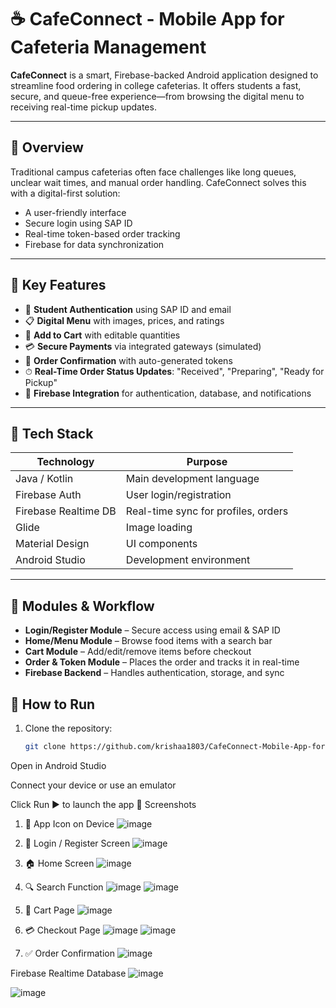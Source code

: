 # ☕ CafeConnect - Mobile App for Cafeteria Management

**CafeConnect** is a smart, Firebase-backed Android application designed to streamline food ordering in college cafeterias. It offers students a fast, secure, and queue-free experience—from browsing the digital menu to receiving real-time pickup updates.

---

## 📱 Overview

Traditional campus cafeterias often face challenges like long queues, unclear wait times, and manual order handling. CafeConnect solves this with a digital-first solution:
- A user-friendly interface
- Secure login using SAP ID
- Real-time token-based order tracking
- Firebase for data synchronization

---

## 🔑 Key Features

- 🔐 **Student Authentication** using SAP ID and email
- 📋 **Digital Menu** with images, prices, and ratings
- 🛒 **Add to Cart** with editable quantities
- 💳 **Secure Payments** via integrated gateways (simulated)
- 🧾 **Order Confirmation** with auto-generated tokens
- ⏱ **Real-Time Order Status Updates**: "Received", "Preparing", "Ready for Pickup"
- 🔔 **Firebase Integration** for authentication, database, and notifications

---

## 🧰 Tech Stack

| Technology         | Purpose                            |
|--------------------|------------------------------------|
| Java / Kotlin      | Main development language          |
| Firebase Auth      | User login/registration            |
| Firebase Realtime DB | Real-time sync for profiles, orders |
| Glide              | Image loading                      |
| Material Design    | UI components                      |
| Android Studio     | Development environment            |

---

## 🧪 Modules & Workflow

- **Login/Register Module** – Secure access using email & SAP ID
- **Home/Menu Module** – Browse food items with a search bar
- **Cart Module** – Add/edit/remove items before checkout
- **Order & Token Module** – Places the order and tracks it in real-time
- **Firebase Backend** – Handles authentication, storage, and sync
## 📲 How to Run

1. Clone the repository:
   ```bash
   git clone https://github.com/krishaa1803/CafeConnect-Mobile-App-for-Cafeteria-Management-.git
Open in Android Studio

Connect your device or use an emulator

Click Run ▶️ to launch the app
📸 Screenshots
1. 📱 App Icon on Device
![image](https://github.com/user-attachments/assets/f745f418-f580-4b77-865e-2379df2bc725)


2. 🔐 Login / Register Screen
![image](https://github.com/user-attachments/assets/aa7f2d6f-5ee8-4f82-946f-4412f9bc028a)


3. 🏠 Home Screen
![image](https://github.com/user-attachments/assets/b422ece6-6c1b-466b-877f-396ae82358fb)


4. 🔍 Search Function
![image](https://github.com/user-attachments/assets/3d1b5a71-1a8c-4b09-8311-92f019c894a7)
![image](https://github.com/user-attachments/assets/35599439-52c1-48e5-94fb-9843a7e55096)


5. 🛒 Cart Page
![image](https://github.com/user-attachments/assets/4d2ae525-e1da-4bc5-b0cc-08a09f88c66a)


6. 💳 Checkout Page
![image](https://github.com/user-attachments/assets/39988207-67d4-4a14-a961-41fb2bb43a61)
![image](https://github.com/user-attachments/assets/cac9e7bf-2bb9-42ad-8dc5-f992f3571450)


8. ✅ Order Confirmation
![image](https://github.com/user-attachments/assets/01981d02-6c09-4cc7-a520-b972cca5ad56)


Firebase Realtime Database
![image](https://github.com/user-attachments/assets/2e201797-e0b4-4684-8b64-ae225a2a4a5b)

![image](https://github.com/user-attachments/assets/a8471d9a-2cb8-4943-8ea2-c1db12f01b7a)




